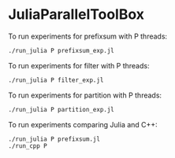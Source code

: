 # JuliaParallelToolBox

To run experiments for prefixsum with P threads:

```bash
./run_julia P prefixsum_exp.jl
```


To run experiments for filter with P threads:

```bash
./run_julia P filter_exp.jl
```


To run experiments for partition with P threads:

```bash
./run_julia P partition_exp.jl
```

To run experiments comparing Julia and C++:

```bash
./run_julia P prefixsum.jl
./run_cpp P
```
